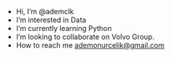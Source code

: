 - Hi, I’m @ademclk
- I’m interested in Data
- I’m currently learning Python
- I’m looking to collaborate on Volvo Group.
- How to reach me ademonurcelik@gmail.com

<!---
ademclk/ademclk is a ✨ special ✨ repository because its `README.md` (this file) appears on your GitHub profile.
You can click the Preview link to take a look at your changes.
--->
